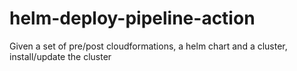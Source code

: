 # helm-deploy-pipeline-action
Given a set of pre/post cloudformations, a helm chart and a cluster, install/update the cluster
